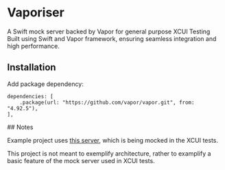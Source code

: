 # Vaporiser

A Swift mock server backed by Vapor for general purpose XCUI Testing Built using Swift and Vapor framework, ensuring seamless integration and high performance.

## Installation

Add package dependency:
```
dependencies: [
    .package(url: "https://github.com/vapor/vapor.git", from: "4.92.5"),
],
```

## Notes

Example project uses [this server](https://alexwohlbruck.github.io/cat-facts/docs/endpoints/facts.html), which is being mocked in the XCUI tests.

This project is not meant to exemplify architecture, rather to examplify a basic feature of the mock server used in XCUI tests.
